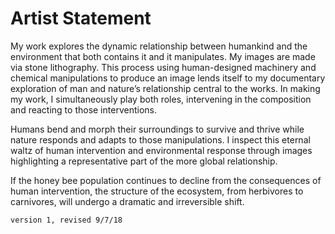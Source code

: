 # Artist Statement

My work explores the dynamic relationship between humankind and the environment that both contains it and it manipulates. My images are made via stone lithography. This process using human-designed machinery and chemical manipulations to produce an image lends itself to my documentary exploration of man and nature’s relationship central to the works. In making my work, I simultaneously play both roles, intervening in the composition and reacting to those interventions.

Humans bend and morph their surroundings to survive and thrive while nature responds and adapts to those manipulations. I inspect this eternal waltz of human intervention and environmental response through images highlighting a representative part of the more global relationship.

If the honey bee population continues to decline from the consequences of human intervention, the structure of the ecosystem, from herbivores to carnivores, will undergo a dramatic and irreversible shift.

`version 1, revised 9/7/18`